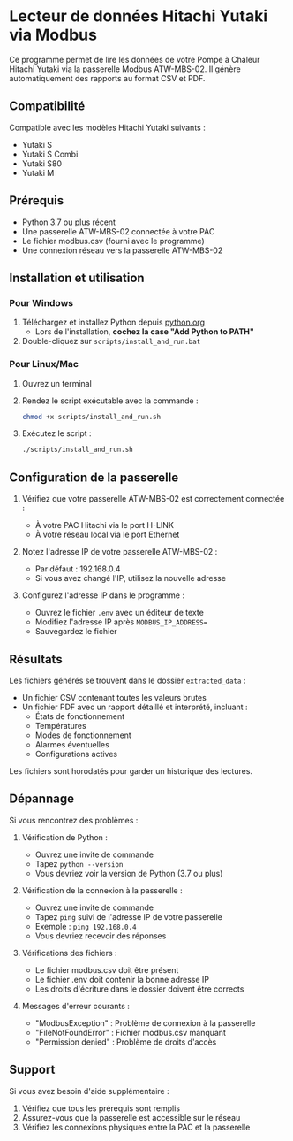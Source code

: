 # Lecteur de données Hitachi Yutaki via Modbus

Ce programme permet de lire les données de votre Pompe à Chaleur Hitachi Yutaki via la passerelle Modbus ATW-MBS-02. Il génère automatiquement des rapports au format CSV et PDF.

## Compatibilité

Compatible avec les modèles Hitachi Yutaki suivants :

- Yutaki S
- Yutaki S Combi
- Yutaki S80
- Yutaki M

## Prérequis

- Python 3.7 ou plus récent
- Une passerelle ATW-MBS-02 connectée à votre PAC
- Le fichier modbus.csv (fourni avec le programme)
- Une connexion réseau vers la passerelle ATW-MBS-02

## Installation et utilisation

### Pour Windows

1. Téléchargez et installez Python depuis [python.org](https://www.python.org/downloads/)
   - Lors de l'installation, **cochez la case "Add Python to PATH"**
2. Double-cliquez sur `scripts/install_and_run.bat`

### Pour Linux/Mac

1. Ouvrez un terminal
2. Rendez le script exécutable avec la commande :

    ```sh
    chmod +x scripts/install_and_run.sh
    ```

3. Exécutez le script :

    ```sh
    ./scripts/install_and_run.sh
    ```

## Configuration de la passerelle

1. Vérifiez que votre passerelle ATW-MBS-02 est correctement connectée :
   - À votre PAC Hitachi via le port H-LINK
   - À votre réseau local via le port Ethernet

2. Notez l'adresse IP de votre passerelle ATW-MBS-02 :
   - Par défaut : 192.168.0.4
   - Si vous avez changé l'IP, utilisez la nouvelle adresse

3. Configurez l'adresse IP dans le programme :
   - Ouvrez le fichier `.env` avec un éditeur de texte
   - Modifiez l'adresse IP après `MODBUS_IP_ADDRESS=`
   - Sauvegardez le fichier

## Résultats

Les fichiers générés se trouvent dans le dossier `extracted_data` :

- Un fichier CSV contenant toutes les valeurs brutes
- Un fichier PDF avec un rapport détaillé et interprété, incluant :
  - États de fonctionnement
  - Températures
  - Modes de fonctionnement
  - Alarmes éventuelles
  - Configurations actives

Les fichiers sont horodatés pour garder un historique des lectures.

## Dépannage

Si vous rencontrez des problèmes :

1. Vérification de Python :
   - Ouvrez une invite de commande
   - Tapez `python --version`
   - Vous devriez voir la version de Python (3.7 ou plus)

2. Vérification de la connexion à la passerelle :
   - Ouvrez une invite de commande
   - Tapez `ping` suivi de l'adresse IP de votre passerelle
   - Exemple : `ping 192.168.0.4`
   - Vous devriez recevoir des réponses

3. Vérifications des fichiers :
   - Le fichier modbus.csv doit être présent
   - Le fichier .env doit contenir la bonne adresse IP
   - Les droits d'écriture dans le dossier doivent être corrects

4. Messages d'erreur courants :
   - "ModbusException" : Problème de connexion à la passerelle
   - "FileNotFoundError" : Fichier modbus.csv manquant
   - "Permission denied" : Problème de droits d'accès

## Support

Si vous avez besoin d'aide supplémentaire :

1. Vérifiez que tous les prérequis sont remplis
2. Assurez-vous que la passerelle est accessible sur le réseau
3. Vérifiez les connexions physiques entre la PAC et la passerelle
